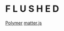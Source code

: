 F L U S H E D
=============


[Polymer](https://www.polymer-project.org/)
[matter.js](http://brm.io/matter-js/)
